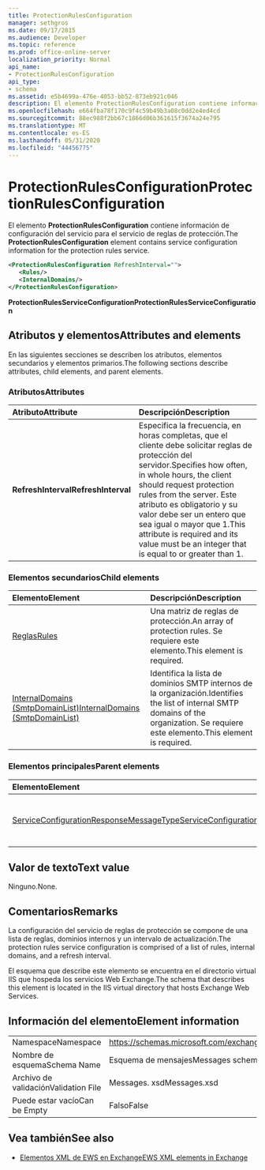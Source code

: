 ```yaml
---
title: ProtectionRulesConfiguration
manager: sethgros
ms.date: 09/17/2015
ms.audience: Developer
ms.topic: reference
ms.prod: office-online-server
localization_priority: Normal
api_name:
- ProtectionRulesConfiguration
api_type:
- schema
ms.assetid: e5b4699a-476e-4053-bb52-873eb921c046
description: El elemento ProtectionRulesConfiguration contiene información de configuración del servicio para el servicio de reglas de protección.
ms.openlocfilehash: e664fba78f170c9f4c59b49b3a08c0dd2e4ed4cd
ms.sourcegitcommit: 88ec988f2bb67c1866d06b361615f3674a24e795
ms.translationtype: MT
ms.contentlocale: es-ES
ms.lasthandoff: 05/31/2020
ms.locfileid: "44456775"
---
```

# <a name="protectionrulesconfiguration"></a><span data-ttu-id="705bb-103">ProtectionRulesConfiguration</span><span class="sxs-lookup"><span data-stu-id="705bb-103">ProtectionRulesConfiguration</span></span>

<span data-ttu-id="705bb-104">El elemento **ProtectionRulesConfiguration** contiene información de configuración del servicio para el servicio de reglas de protección.</span><span class="sxs-lookup"><span data-stu-id="705bb-104">The **ProtectionRulesConfiguration** element contains service configuration information for the protection rules service.</span></span> 
  
```XML
<ProtectionRulesConfiguration RefreshInterval="">
   <Rules/>
   <InternalDomains/>
</ProtectionRulesConfiguration>
```

 <span data-ttu-id="705bb-105">**ProtectionRulesServiceConfiguration**</span><span class="sxs-lookup"><span data-stu-id="705bb-105">**ProtectionRulesServiceConfiguration**</span></span>
## <a name="attributes-and-elements"></a><span data-ttu-id="705bb-106">Atributos y elementos</span><span class="sxs-lookup"><span data-stu-id="705bb-106">Attributes and elements</span></span>

<span data-ttu-id="705bb-107">En las siguientes secciones se describen los atributos, elementos secundarios y elementos primarios.</span><span class="sxs-lookup"><span data-stu-id="705bb-107">The following sections describe attributes, child elements, and parent elements.</span></span>
  
### <a name="attributes"></a><span data-ttu-id="705bb-108">Atributos</span><span class="sxs-lookup"><span data-stu-id="705bb-108">Attributes</span></span>

|<span data-ttu-id="705bb-109">**Atributo**</span><span class="sxs-lookup"><span data-stu-id="705bb-109">**Attribute**</span></span>|<span data-ttu-id="705bb-110">**Descripción**</span><span class="sxs-lookup"><span data-stu-id="705bb-110">**Description**</span></span>|
|:-----|:-----|
|<span data-ttu-id="705bb-111">**RefreshInterval**</span><span class="sxs-lookup"><span data-stu-id="705bb-111">**RefreshInterval**</span></span> <br/> |<span data-ttu-id="705bb-112">Especifica la frecuencia, en horas completas, que el cliente debe solicitar reglas de protección del servidor.</span><span class="sxs-lookup"><span data-stu-id="705bb-112">Specifies how often, in whole hours, the client should request protection rules from the server.</span></span> <span data-ttu-id="705bb-113">Este atributo es obligatorio y su valor debe ser un entero que sea igual o mayor que 1.</span><span class="sxs-lookup"><span data-stu-id="705bb-113">This attribute is required and its value must be an integer that is equal to or greater than 1.</span></span>  <br/> |
   
### <a name="child-elements"></a><span data-ttu-id="705bb-114">Elementos secundarios</span><span class="sxs-lookup"><span data-stu-id="705bb-114">Child elements</span></span>

|<span data-ttu-id="705bb-115">**Elemento**</span><span class="sxs-lookup"><span data-stu-id="705bb-115">**Element**</span></span>|<span data-ttu-id="705bb-116">**Descripción**</span><span class="sxs-lookup"><span data-stu-id="705bb-116">**Description**</span></span>|
|:-----|:-----|
|[<span data-ttu-id="705bb-117">Reglas</span><span class="sxs-lookup"><span data-stu-id="705bb-117">Rules </span></span>](rules-ex15websvcsotherref.md) <br/> |<span data-ttu-id="705bb-118">Una matriz de reglas de protección.</span><span class="sxs-lookup"><span data-stu-id="705bb-118">An array of protection rules.</span></span> <span data-ttu-id="705bb-119">Se requiere este elemento.</span><span class="sxs-lookup"><span data-stu-id="705bb-119">This element is required.</span></span>  <br/> |
|[<span data-ttu-id="705bb-120">InternalDomains (SmtpDomainList)</span><span class="sxs-lookup"><span data-stu-id="705bb-120">InternalDomains (SmtpDomainList)</span></span>](internaldomains-smtpdomainlist.md) <br/> |<span data-ttu-id="705bb-121">Identifica la lista de dominios SMTP internos de la organización.</span><span class="sxs-lookup"><span data-stu-id="705bb-121">Identifies the list of internal SMTP domains of the organization.</span></span> <span data-ttu-id="705bb-122">Se requiere este elemento.</span><span class="sxs-lookup"><span data-stu-id="705bb-122">This element is required.</span></span>  <br/> |
   
### <a name="parent-elements"></a><span data-ttu-id="705bb-123">Elementos principales</span><span class="sxs-lookup"><span data-stu-id="705bb-123">Parent elements</span></span>

|<span data-ttu-id="705bb-124">**Elemento**</span><span class="sxs-lookup"><span data-stu-id="705bb-124">**Element**</span></span>|<span data-ttu-id="705bb-125">**Descripción**</span><span class="sxs-lookup"><span data-stu-id="705bb-125">**Description**</span></span>|
|:-----|:-----|
|[<span data-ttu-id="705bb-126">ServiceConfigurationResponseMessageType</span><span class="sxs-lookup"><span data-stu-id="705bb-126">ServiceConfigurationResponseMessageType</span></span>](serviceconfigurationresponsemessagetype.md) <br/> |<span data-ttu-id="705bb-127">Contiene las opciones de configuración del servicio.</span><span class="sxs-lookup"><span data-stu-id="705bb-127">Contains service configuration settings.</span></span>  <br/> |
   
## <a name="text-value"></a><span data-ttu-id="705bb-128">Valor de texto</span><span class="sxs-lookup"><span data-stu-id="705bb-128">Text value</span></span>

<span data-ttu-id="705bb-129">Ninguno.</span><span class="sxs-lookup"><span data-stu-id="705bb-129">None.</span></span>
  
## <a name="remarks"></a><span data-ttu-id="705bb-130">Comentarios</span><span class="sxs-lookup"><span data-stu-id="705bb-130">Remarks</span></span>

<span data-ttu-id="705bb-131">La configuración del servicio de reglas de protección se compone de una lista de reglas, dominios internos y un intervalo de actualización.</span><span class="sxs-lookup"><span data-stu-id="705bb-131">The protection rules service configuration is comprised of a list of rules, internal domains, and a refresh interval.</span></span>
  
<span data-ttu-id="705bb-132">El esquema que describe este elemento se encuentra en el directorio virtual IIS que hospeda los servicios Web Exchange.</span><span class="sxs-lookup"><span data-stu-id="705bb-132">The schema that describes this element is located in the IIS virtual directory that hosts Exchange Web Services.</span></span>
  
## <a name="element-information"></a><span data-ttu-id="705bb-133">Información del elemento</span><span class="sxs-lookup"><span data-stu-id="705bb-133">Element information</span></span>

|||
|:-----|:-----|
|<span data-ttu-id="705bb-134">Namespace</span><span class="sxs-lookup"><span data-stu-id="705bb-134">Namespace</span></span>  <br/> |https://schemas.microsoft.com/exchange/services/2006/messages  <br/> |
|<span data-ttu-id="705bb-135">Nombre de esquema</span><span class="sxs-lookup"><span data-stu-id="705bb-135">Schema Name</span></span>  <br/> |<span data-ttu-id="705bb-136">Esquema de mensajes</span><span class="sxs-lookup"><span data-stu-id="705bb-136">Messages schema</span></span>  <br/> |
|<span data-ttu-id="705bb-137">Archivo de validación</span><span class="sxs-lookup"><span data-stu-id="705bb-137">Validation File</span></span>  <br/> |<span data-ttu-id="705bb-138">Messages. xsd</span><span class="sxs-lookup"><span data-stu-id="705bb-138">Messages.xsd</span></span>  <br/> |
|<span data-ttu-id="705bb-139">Puede estar vacío</span><span class="sxs-lookup"><span data-stu-id="705bb-139">Can be Empty</span></span>  <br/> |<span data-ttu-id="705bb-140">Falso</span><span class="sxs-lookup"><span data-stu-id="705bb-140">False</span></span>  <br/> |
   
## <a name="see-also"></a><span data-ttu-id="705bb-141">Vea también</span><span class="sxs-lookup"><span data-stu-id="705bb-141">See also</span></span>



- [<span data-ttu-id="705bb-142">Elementos XML de EWS en Exchange</span><span class="sxs-lookup"><span data-stu-id="705bb-142">EWS XML elements in Exchange</span></span>](ews-xml-elements-in-exchange.md)

